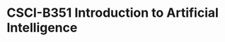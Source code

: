 CSCI-B351 Introduction to Artificial Intelligence
=================================================
